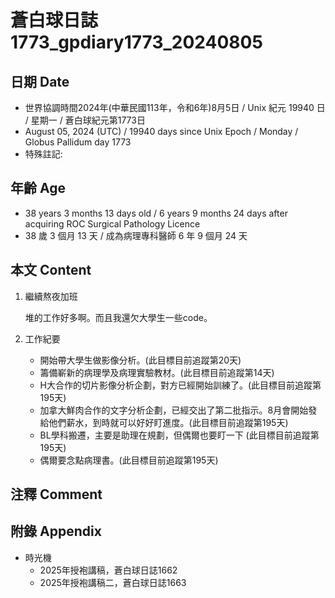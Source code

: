 [_metadata_:encoding]: - "utf-8"
[_metadata_:language]: - "zh-Hant-TW"
[_metadata_:fileformat]: - "markdown"
[_metadata_:MIME_type]: - "text/plain"
[_metadata_:markdown_version]: - "commonmark version 0.30"
[_metadata_:markdown_spec]: - "https://spec.commonmark.org/0.30/"

# 蒼白球日誌1773_gpdiary1773_20240805 #

## 日期 Date ##

* 世界協調時間2024年(中華民國113年，令和6年)8月5日 / Unix 紀元 19940 日 / 星期一 / 蒼白球紀元第1773日
* August 05, 2024 (UTC) / 19940 days since Unix Epoch / Monday / Globus Pallidum day 1773
* 特殊註記:

## 年齡 Age ##

* 38 years 3 months 13 days old / 6 years 9 months 24 days after acquiring ROC Surgical Pathology Licence
* 38 歲 3 個月 13 天 / 成為病理專科醫師 6 年 9 個月 24 天

## 本文 Content ##

1. 繼續熬夜加班

    堆的工作好多啊。而且我還欠大學生一些code。

2. 工作紀要

    - 開始帶大學生做影像分析。(此目標目前追蹤第20天)
    - 籌備嶄新的病理學及病理實驗教材。(此目標目前追蹤第14天)
    - H大合作的切片影像分析企劃，對方已經開始訓練了。(此目標目前追蹤第195天)
    - 加拿大鮮肉合作的文字分析企劃，已經交出了第二批指示。8月會開始發給他們薪水，到時就可以好好盯進度。(此目標目前追蹤第195天)
    - BL學科搬遷，主要是助理在規劃，但偶爾也要盯一下 (此目標目前追蹤第195天)
    - 偶爾要念點病理書。(此目標目前追蹤第195天)

## 注釋 Comment ##


## 附錄 Appendix ##

* 時光機
    - 2025年授袍講稿，蒼白球日誌1662
    - 2025年授袍講稿二，蒼白球日誌1663
